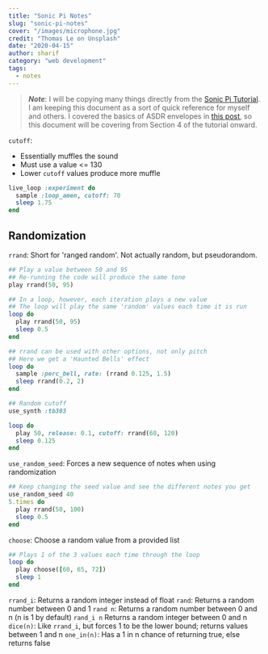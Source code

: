 ```yaml
---
title: "Sonic Pi Notes"
slug: "sonic-pi-notes"
cover: "/images/microphone.jpg"
credit: "Thomas Le on Unsplash"
date: "2020-04-15"
author: sharif
category: "web development"
tags:
  - notes
---
```


> **_Note_**: I will be copying many things directly from the [Sonic Pi Tutorial](https://sonic-pi.net/tutorial.html#section-4). I am keeping this document as a sort of quick reference for myself and others. I covered the basics of ASDR envelopes in [this post](/daily-dev-2), so this document will be covering from Section 4 of the tutorial onward.

`cutoff`:

- Essentially muffles the sound
- Must use a value <= 130
- Lower `cutoff` values produce more muffle

```ruby
live_loop :experiment do
  sample :loop_amen, cutoff: 70
  sleep 1.75
end
```

## Randomization

`rrand`: Short for 'ranged random'. Not actually random, but pseudorandom.

```ruby
## Play a value between 50 and 95
## Re-running the code will produce the same tone
play rrand(50, 95)

## In a loop, however, each iteration plays a new value
## The loop will play the same 'random' values each time it is run
loop do
  play rrand(50, 95)
  sleep 0.5
end

## rrand can be used with other options, not only pitch
## Here we get a 'Haunted Bells' effect
loop do
  sample :perc_bell, rate: (rrand 0.125, 1.5)
  sleep rrand(0.2, 2)
end

## Random cutoff
use_synth :tb303

loop do
  play 50, release: 0.1, cutoff: rrand(60, 120)
  sleep 0.125
end
```

`use_random_seed`: Forces a new sequence of notes when using randomization

```ruby
## Keep changing the seed value and see the different notes you get
use_random_seed 40
5.times do
  play rrand(50, 100)
  sleep 0.5
end
```

`choose`: Choose a random value from a provided list

```ruby
## Plays 1 of the 3 values each time through the loop
loop do
  play choose([60, 65, 72])
  sleep 1
end
```

`rrand_i`: Returns a random integer instead of float
`rand`: Returns a random number between 0 and 1
`rand n`: Returns a random number between 0 and n (n is 1 by default)
`rand_i n` Returns a random integer between 0 and n
`dice(n)`: Like `rrand_i`, but forces 1 to be the lower bound; returns values between 1 and n
`one_in(n)`: Has a 1 in n chance of returning true, else returns false
